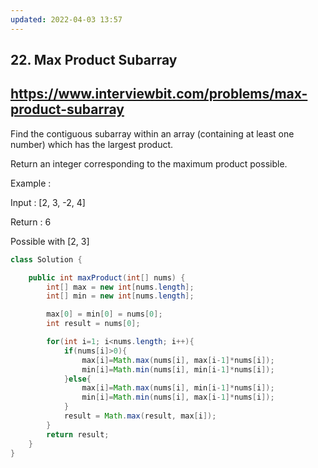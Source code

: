 ```yaml
---
updated: 2022-04-03 13:57
---
```

## 22. Max Product Subarray
## https://www.interviewbit.com/problems/max-product-subarray

Find the contiguous subarray within an array (containing at least one number) which has the largest product.

Return an integer corresponding to the maximum product possible.

Example :

Input : [2, 3, -2, 4]

Return : 6

Possible with [2, 3]

```Java
class Solution {

    public int maxProduct(int[] nums) {
        int[] max = new int[nums.length];
        int[] min = new int[nums.length];

        max[0] = min[0] = nums[0];
        int result = nums[0];

        for(int i=1; i<nums.length; i++){
            if(nums[i]>0){
                max[i]=Math.max(nums[i], max[i-1]*nums[i]);
                min[i]=Math.min(nums[i], min[i-1]*nums[i]);
            }else{
                max[i]=Math.max(nums[i], min[i-1]*nums[i]);
                min[i]=Math.min(nums[i], max[i-1]*nums[i]);
            }
            result = Math.max(result, max[i]);
        }
        return result;
    }
}
```